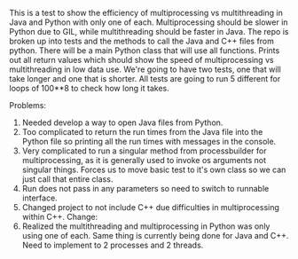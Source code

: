 This is a test to show the efficiency of multiprocessing vs multithreading in Java and Python with only one of each. Multiprocessing should be slower in Python due to GIL, while multithreading should be faster in Java.
The repo is broken up into tests and the methods to call the Java and C++ files from python. There will be a main Python class that will use all functions. Prints out all return values which should show the speed of multiprocessing vs multithreading in low data use.
We're going to have two tests, one that will take longer and one that is shorter.
All tests are going to run 5 different for loops of 100**8 to check how long it takes.

Problems: 
1. Needed develop a way to open Java files from Python. 
2. Too complicated to return the run times from the Java file into the Python file so printing all the run times with messages in the console.
3. Very complicated to run a singular method from processbuilder for multiprocessing, as it is generally used to invoke os arguments not singular things. Forces us to move basic test to it's own class so we can just call that entire class.
4. Run does not pass in any parameters so need to switch to runnable interface.
5. Changed project to not include C++ due difficulties in multiprocessing within C++.
Change: 
1. Realized the multithreading and multiprocessing in Python was only using one of each. Same thing is currently being done for Java and C++. Need to implement to 2 processes and 2 threads.